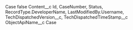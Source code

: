 <?xml version="1.0" encoding="UTF-8"?>
<CustomMetadata xmlns="http://soap.sforce.com/2006/04/metadata" xmlns:xsi="http://www.w3.org/2001/XMLSchema-instance" xmlns:xsd="http://www.w3.org/2001/XMLSchema">
    <label>Case</label>
    <protected>false</protected>
    <values>
        <field>Content__c</field>
        <value xsi:type="xsd:string">Id, CaseNumber, Status, RecordType.DeveloperName, LastModifiedBy.Username, TechDispatchedVersion__c, TechDispatchedTimeStamp__c</value>
    </values>
    <values>
        <field>ObjectApiName__c</field>
        <value xsi:type="xsd:string">Case</value>
    </values>
</CustomMetadata>
